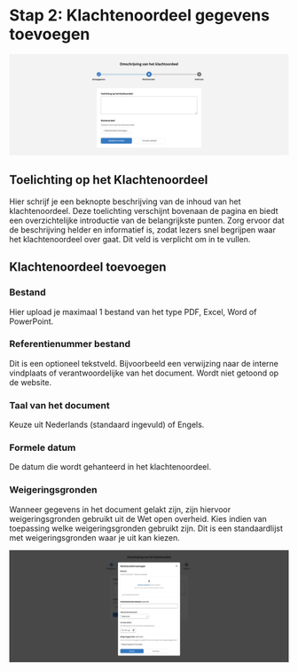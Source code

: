 # Stap 2: Klachtenoordeel gegevens toevoegen

![De afbeelding laat de tweede stap van de uploadstraat zien waar de toelichting en het klachtenoordeel ingevuld worden](img/klachtenoordeel_2.png)

## Toelichting op het Klachtenoordeel

Hier schrijf je een beknopte beschrijving van de inhoud van het klachtenoordeel. Deze toelichting verschijnt bovenaan de pagina
en biedt een overzichtelijke introductie van de belangrijkste punten. Zorg ervoor dat de beschrijving helder en informatief is,
zodat lezers snel begrijpen waar het klachtenoordeel over gaat. Dit veld is verplicht om in te vullen.

## Klachtenoordeel toevoegen

### Bestand

Hier upload je maximaal 1 bestand van het type PDF, Excel, Word of PowerPoint.

### Referentienummer bestand

Dit is een optioneel tekstveld. Bijvoorbeeld een verwijzing naar de interne vindplaats of verantwoordelijke van het document.
Wordt niet getoond op de website.

### Taal van het document

Keuze uit Nederlands (standaard ingevuld) of Engels.

### Formele datum

De datum die wordt gehanteerd in het klachtenoordeel.

### Weigeringsgronden

Wanneer gegevens in het document gelakt zijn, zijn hiervoor weigeringsgronden gebruikt uit de Wet open overheid. Kies indien
van toepassing welke weigeringsgronden gebruikt zijn. Dit is een standaardlijst met weigeringsgronden waar je uit kan kiezen.

![Deze afbeelding laat de uploadwizard voor het klachtenoordeel zien](img/klachtenoordeel_3.png )
